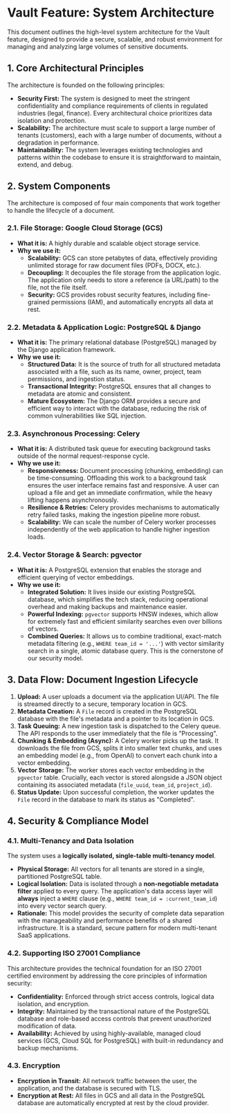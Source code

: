 # Vault Feature: System Architecture

This document outlines the high-level system architecture for the Vault feature, designed to provide a secure, scalable, and robust environment for managing and analyzing large volumes of sensitive documents.

## 1. Core Architectural Principles

The architecture is founded on the following principles:

-   **Security First:** The system is designed to meet the stringent confidentiality and compliance requirements of clients in regulated industries (legal, finance). Every architectural choice prioritizes data isolation and protection.
-   **Scalability:** The architecture must scale to support a large number of tenants (customers), each with a large number of documents, without a degradation in performance.
-   **Maintainability:** The system leverages existing technologies and patterns within the codebase to ensure it is straightforward to maintain, extend, and debug.

## 2. System Components

The architecture is composed of four main components that work together to handle the lifecycle of a document.

### 2.1. File Storage: Google Cloud Storage (GCS)

-   **What it is:** A highly durable and scalable object storage service.
-   **Why we use it:**
    -   **Scalability:** GCS can store petabytes of data, effectively providing unlimited storage for raw document files (PDFs, DOCX, etc.).
    -   **Decoupling:** It decouples the file storage from the application logic. The application only needs to store a reference (a URL/path) to the file, not the file itself.
    -   **Security:** GCS provides robust security features, including fine-grained permissions (IAM), and automatically encrypts all data at rest.

### 2.2. Metadata & Application Logic: PostgreSQL & Django

-   **What it is:** The primary relational database (PostgreSQL) managed by the Django application framework.
-   **Why we use it:**
    -   **Structured Data:** It is the source of truth for all structured metadata associated with a file, such as its name, owner, project, team permissions, and ingestion status.
    -   **Transactional Integrity:** PostgreSQL ensures that all changes to metadata are atomic and consistent.
    -   **Mature Ecosystem:** The Django ORM provides a secure and efficient way to interact with the database, reducing the risk of common vulnerabilities like SQL injection.

### 2.3. Asynchronous Processing: Celery

-   **What it is:** A distributed task queue for executing background tasks outside of the normal request-response cycle.
-   **Why we use it:**
    -   **Responsiveness:** Document processing (chunking, embedding) can be time-consuming. Offloading this work to a background task ensures the user interface remains fast and responsive. A user can upload a file and get an immediate confirmation, while the heavy lifting happens asynchronously.
    -   **Resilience & Retries:** Celery provides mechanisms to automatically retry failed tasks, making the ingestion pipeline more robust.
    -   **Scalability:** We can scale the number of Celery worker processes independently of the web application to handle higher ingestion loads.

### 2.4. Vector Storage & Search: pgvector

-   **What it is:** A PostgreSQL extension that enables the storage and efficient querying of vector embeddings.
-   **Why we use it:**
    -   **Integrated Solution:** It lives inside our existing PostgreSQL database, which simplifies the tech stack, reducing operational overhead and making backups and maintenance easier.
    -   **Powerful Indexing:** `pgvector` supports HNSW indexes, which allow for extremely fast and efficient similarity searches even over billions of vectors.
    -   **Combined Queries:** It allows us to combine traditional, exact-match metadata filtering (e.g., `WHERE team_id = '...'`) with vector similarity search in a single, atomic database query. This is the cornerstone of our security model.

## 3. Data Flow: Document Ingestion Lifecycle

1.  **Upload:** A user uploads a document via the application UI/API. The file is streamed directly to a secure, temporary location in GCS.
2.  **Metadata Creation:** A `File` record is created in the PostgreSQL database with the file's metadata and a pointer to its location in GCS.
3.  **Task Queuing:** A new ingestion task is dispatched to the Celery queue. The API responds to the user immediately that the file is "Processing".
4.  **Chunking & Embedding (Async):** A Celery worker picks up the task. It downloads the file from GCS, splits it into smaller text chunks, and uses an embedding model (e.g., from OpenAI) to convert each chunk into a vector embedding.
5.  **Vector Storage:** The worker stores each vector embedding in the `pgvector` table. Crucially, each vector is stored alongside a JSON object containing its associated metadata (`file_uuid`, `team_id`, `project_id`).
6.  **Status Update:** Upon successful completion, the worker updates the `File` record in the database to mark its status as "Completed".

## 4. Security & Compliance Model

### 4.1. Multi-Tenancy and Data Isolation

The system uses a **logically isolated, single-table multi-tenancy model**.

-   **Physical Storage:** All vectors for all tenants are stored in a single, partitioned PostgreSQL table.
-   **Logical Isolation:** Data is isolated through a **non-negotiable metadata filter** applied to every query. The application's data access layer will **always** inject a `WHERE` clause (e.g., `WHERE team_id = :current_team_id`) into every vector search query.
-   **Rationale:** This model provides the security of complete data separation with the manageability and performance benefits of a shared infrastructure. It is a standard, secure pattern for modern multi-tenant SaaS applications.

### 4.2. Supporting ISO 27001 Compliance

This architecture provides the technical foundation for an ISO 27001 certified environment by addressing the core principles of information security:

-   **Confidentiality:** Enforced through strict access controls, logical data isolation, and encryption.
-   **Integrity:** Maintained by the transactional nature of the PostgreSQL database and role-based access controls that prevent unauthorized modification of data.
-   **Availability:** Achieved by using highly-available, managed cloud services (GCS, Cloud SQL for PostgreSQL) with built-in redundancy and backup mechanisms.

### 4.3. Encryption

-   **Encryption in Transit:** All network traffic between the user, the application, and the database is secured with TLS.
-   **Encryption at Rest:** All files in GCS and all data in the PostgreSQL database are automatically encrypted at rest by the cloud provider.
